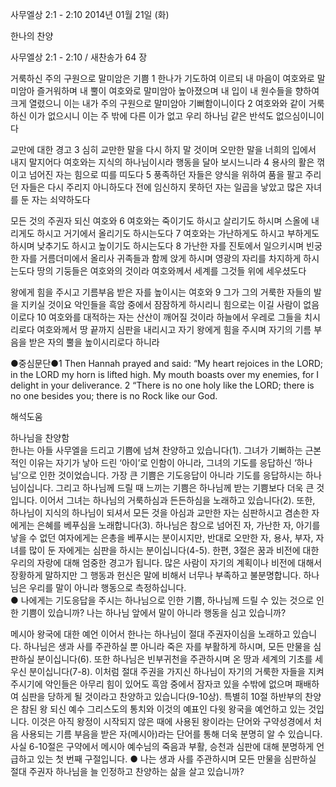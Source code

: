 사무엘상 2:1 - 2:10 
2014년 01월 21일 (화)

한나의 찬양



사무엘상 2:1 - 2:10 / 새찬송가 64 장


거룩하신 주의 구원으로 말미암은 기쁨
1 한나가 기도하여 이르되 내 마음이 여호와로 말미암아 즐거워하며 내 뿔이 여호와로 말미암아 높아졌으며 내 입이 내 원수들을 향하여 크게 열렸으니 이는 내가 주의 구원으로 말미암아 기뻐함이니이다 2 여호와와 같이 거룩하신 이가 없으시니 이는 주 밖에 다른 이가 없고 우리 하나님 같은 반석도 없으심이니이다

교만에 대한 경고
3 심히 교만한 말을 다시 하지 말 것이며 오만한 말을 너희의 입에서 내지 말지어다 여호와는 지식의 하나님이시라 행동을 달아 보시느니라 4 용사의 활은 꺾이고 넘어진 자는 힘으로 띠를 띠도다 5 풍족하던 자들은 양식을 위하여 품을 팔고 주리던 자들은 다시 주리지 아니하도다 전에 임신하지 못하던 자는 일곱을 낳았고 많은 자녀를 둔 자는 쇠약하도다

모든 것의 주권자 되신 여호와
6 여호와는 죽이기도 하시고 살리기도 하시며 스올에 내리게도 하시고 거기에서 올리기도 하시는도다 7 여호와는 가난하게도 하시고 부하게도 하시며 낮추기도 하시고 높이기도 하시는도다 8 가난한 자를 진토에서 일으키시며 빈궁한 자를 거름더미에서 올리사 귀족들과 함께 앉게 하시며 영광의 자리를 차지하게 하시는도다 땅의 기둥들은 여호와의 것이라 여호와께서 세계를 그것들 위에 세우셨도다

왕에게 힘을 주시고 기름부음 받은 자를 높이시는 여호와
9 그가 그의 거룩한 자들의 발을 지키실 것이요 악인들을 흑암 중에서 잠잠하게 하시리니 힘으로는 이길 사람이 없음이로다 10 여호와를 대적하는 자는 산산이 깨어질 것이라 하늘에서 우레로 그들을 치시리로다 여호와께서 땅 끝까지 심판을 내리시고 자기 왕에게 힘을 주시며 자기의 기름 부음을 받은 자의 뿔을 높이시리로다 하니라

●중심문단●1 Then Hannah prayed and said: “My heart rejoices in the LORD; in the LORD my horn is lifted high. My mouth boasts over my enemies, for I delight in your deliverance. 2 “There is no one holy like the LORD; there is no one besides you; there is no Rock like our God.

해석도움





하나님을 찬양함  
한나는 아들 사무엘을 드리고 기쁨에 넘쳐 찬양하고 있습니다(1). 그녀가 기뻐하는 근본적인 이유는 자기가 낳아 드린 ‘아이’로 인함이 아니라, 그녀의 기도를 응답하신 ‘하나님’으로 인한 것이었습니다. 가장 큰 기쁨은 기도응답이 아니라 기도를 응답하시는 하나님이십니다. 그리고 하나님께 드릴 때 느끼는 기쁨은 하나님께 받는 기쁨보다 더욱 큰 것입니다. 이어서 그녀는 하나님의 거룩하심과 든든하심을 노래하고 있습니다(2). 또한, 하나님이 지식의 하나님이 되셔서 모든 것을 아심과 교만한 자는 심판하시고 겸손한 자에게는 은혜를 베푸심을 노래합니다(3). 하나님은 참으로 넘어진 자, 가난한 자, 아기를 낳을 수 없던 여자에게는 은총을 베푸시는 분이시지만, 반대로 오만한 자, 용사, 부자, 자녀를 많이 둔 자에게는 심판을 하시는 분이십니다(4-5). 한편, 3절은 꿈과 비전에 대한 우리의 자랑에 대해 엄중한 경고가 됩니다. 많은 사람이 자기의 계획이나 비전에 대해서 장황하게 말하지만 그 행동과 헌신은 말에 비해서 너무나 부족하고 불분명합니다. 하나님은 우리를 말이 아니라 행동으로 측정하십니다.  
● 나에게는 기도응답을 주시는 하나님으로 인한 기쁨, 하나님께 드릴 수 있는 것으로 인한 기쁨이 있습니까? 나는 하나님 앞에서 말이 아니라 행동을 심고 있습니까?

메시아 왕국에 대한 예언 
이어서 한나는 하나님이 절대 주권자이심을 노래하고 있습니다. 하나님은 생과 사를 주관하실 뿐 아니라 죽은 자를 부활하게 하시며, 모든 만물을 심판하실 분이십니다(6). 또한 하나님은 빈부귀천을 주관하시며 온 땅과 세계의 기초를 세우신 분이십니다(7-8). 이처럼 절대 주권을 가지신 하나님이 자기의 거룩한 자들을 지켜 주시기에 악인들은 아무리 힘이 있어도 흑암 중에서 잠자코 있을 수밖에 없으며 패배하여 심판을 당하게 될 것이라고 찬양하고 있습니다(9-10상). 특별히 10절 하반부의 찬양은 참된 왕 되신 예수 그리스도의 통치와 이것의 예표인 다윗 왕국을 예언하고 있는 것입니다. 이것은 아직 왕정이 시작되지 않은 때에 사용된 왕이라는 단어와 구약성경에서 처음 사용되는 기름 부음을 받은 자(메시아)라는 단어를 통해 더욱 분명히 알 수 있습니다. 사실 6-10절은 구약에서 메시아 예수님의 죽음과 부활, 승천과 심판에 대해 분명하게 언급하고 있는 첫 번째 구절입니다. 
● 나는 생과 사를 주관하시며 모든 만물을 심판하실 절대 주권자 하나님을 늘 인정하고 찬양하는 삶을 살고 있습니까?